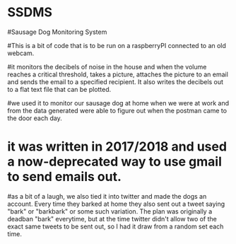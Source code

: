 # SSDMS
#Sausage Dog Monitoring System

#This is a bit of code that is to be run on a raspberryPI connected to an old webcam. 

#it monitors the decibels of noise in the house and when the volume reaches a critical threshold, takes a picture, attaches the picture to an email and sends the email to a specified recipient. It also writes the decibels out to a flat text file that can be plotted.

#we used it to monitor our sausage dog at home when we were at work and from the data generated were able to figure out when the postman came to the door each day.


# it was written in 2017/2018 and used a now-deprecated way to use gmail to send emails out. 

#as a bit of a laugh, we also tied it into twitter and made the dogs an account. Every time they barked at home they also sent out a tweet saying "bark" or "barkbark" or some such variation. The plan was originally a deadban "bark" everytime, but at the time twitter didn't allow two of the exact same tweets to be sent out, so I had it draw from a random set each time.  
